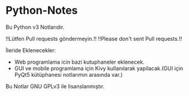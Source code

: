 # Python-Notes

Bu Python v3 Notlarıdır.


!!Lütfen Pull requests göndermeyin.!!
!!Please don't sent Pull requests.!! 

İleride Eklenecekler: 
- Web programlama icin bazi kutuphaneler eklenecek.
- GUI ve mobile programlama için Kivy kullanılarak yapilacak.(GUI için PyQt5 kütüphanesi notlarımın arasında var.)


Bu Notlar GNU GPLv3 ile lisanslanmıştır.
